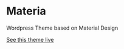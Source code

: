 # Materia
Wordpress Theme based on Material Design

[See this theme live](https://wordpress.arnoutpullen.nl/)
